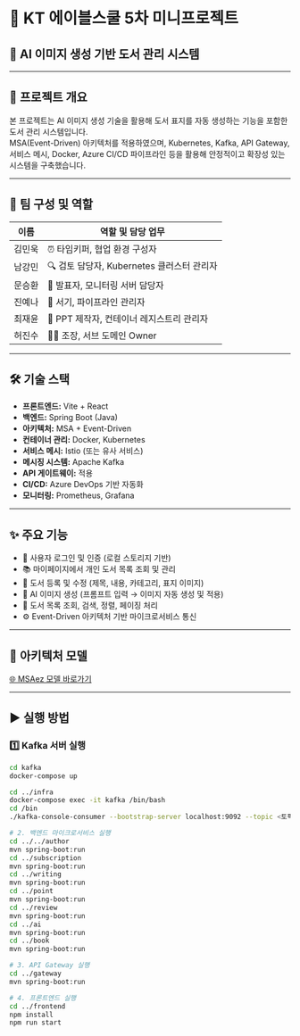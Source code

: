 # 🚀 KT 에이블스쿨 5차 미니프로젝트  
## 🎨 AI 이미지 생성 기반 도서 관리 시스템

---

## 📌 프로젝트 개요  
본 프로젝트는 AI 이미지 생성 기술을 활용해 도서 표지를 자동 생성하는 기능을 포함한 도서 관리 시스템입니다.  
MSA(Event-Driven) 아키텍처를 적용하였으며, Kubernetes, Kafka, API Gateway, 서비스 메시, Docker, Azure CI/CD 파이프라인 등을 활용해 안정적이고 확장성 있는 시스템을 구축했습니다.

---

## 👥 팀 구성 및 역할

| 이름    | 역할 및 담당 업무                         |
|---------|-----------------------------------------|
| 김민욱  | ⏰ 타임키퍼, 협업 환경 구성자            |
| 남강민  | 🔍 검토 담당자, Kubernetes 클러스터 관리자 |
| 문승환  | 📢 발표자, 모니터링 서버 담당자           |
| 진예나  | 📝 서기, 파이프라인 관리자                |
| 최재윤  | 🎨 PPT 제작자, 컨테이너 레지스트리 관리자 |
| 허진수  | 🧑‍✈️ 조장, 서브 도메인 Owner              |

---

## 🛠 기술 스택

- **프론트엔드:** Vite + React  
- **백엔드:** Spring Boot (Java)  
- **아키텍처:** MSA + Event-Driven  
- **컨테이너 관리:** Docker, Kubernetes  
- **서비스 메시:** Istio (또는 유사 서비스)  
- **메시징 시스템:** Apache Kafka  
- **API 게이트웨이:** 적용  
- **CI/CD:** Azure DevOps 기반 자동화  
- **모니터링:** Prometheus, Grafana  

---

## ✨ 주요 기능

- 🔐 사용자 로그인 및 인증 (로컬 스토리지 기반)  
- 📚 마이페이지에서 개인 도서 목록 조회 및 관리  
- 📝 도서 등록 및 수정 (제목, 내용, 카테고리, 표지 이미지)  
- 🤖 AI 이미지 생성 (프롬프트 입력 → 이미지 자동 생성 및 적용)  
- 🔎 도서 목록 조회, 검색, 정렬, 페이징 처리  
- ⚙️ Event-Driven 아키텍처 기반 마이크로서비스 통신  

---

## 🔗 아키텍처 모델  
[🌐 MSAez 모델 바로가기](https://www.msaez.io/#/117431677/storming/f493bb3e3f53e3347de5cce4b7f8b54a)

---

## ▶️ 실행 방법

### 1️⃣ Kafka 서버 실행  
```bash
cd kafka
docker-compose up

cd ../infra
docker-compose exec -it kafka /bin/bash
cd /bin
./kafka-console-consumer --bootstrap-server localhost:9092 --topic <토픽명>

# 2. 백엔드 마이크로서비스 실행
cd ../../author
mvn spring-boot:run
cd ../subscription
mvn spring-boot:run
cd ../writing
mvn spring-boot:run
cd ../point
mvn spring-boot:run
cd ../review
mvn spring-boot:run
cd ../ai
mvn spring-boot:run
cd ../book
mvn spring-boot:run

# 3. API Gateway 실행
cd ../gateway
mvn spring-boot:run

# 4. 프론트엔드 실행
cd ../frontend
npm install
npm run start
